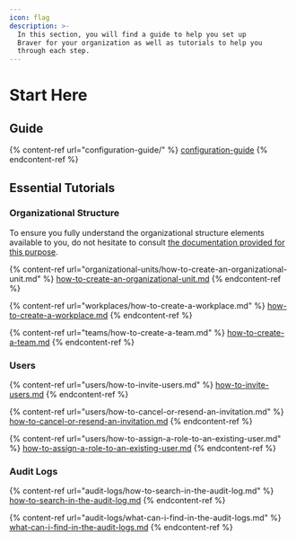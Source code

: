 ```yaml
---
icon: flag
description: >-
  In this section, you will find a guide to help you set up
  Braver for your organization as well as tutorials to help you
  through each step.
---
```


# Start Here

## Guide

{% content-ref url="configuration-guide/" %}
[configuration-guide](configuration-guide/)
{% endcontent-ref %}

## Essential Tutorials

### Organizational Structure

To ensure you fully understand the organizational structure elements available to you, do not hesitate to consult [the documentation provided for this purpose](https://support-en.braver.net/for-administrators/overview).

{% content-ref url="organizational-units/how-to-create-an-organizational-unit.md" %}
[how-to-create-an-organizational-unit.md](organizational-units/how-to-create-organizational-unit.md)
{% endcontent-ref %}

{% content-ref url="workplaces/how-to-create-a-workplace.md" %}
[how-to-create-a-workplace.md](workplaces/how-to-create-workplace.md)
{% endcontent-ref %}

{% content-ref url="teams/how-to-create-a-team.md" %}
[how-to-create-a-team.md](teams/how-to-create-team.md)
{% endcontent-ref %}

### Users

{% content-ref url="users/how-to-invite-users.md" %}
[how-to-invite-users.md](users/how-to-invite-users.md)
{% endcontent-ref %}

{% content-ref url="users/how-to-cancel-or-resend-an-invitation.md" %}
[how-to-cancel-or-resend-an-invitation.md](users/how-to-cancel-or-resend-an-invitation.md)
{% endcontent-ref %}

{% content-ref url="users/how-to-assign-a-role-to-an-existing-user.md" %}
[how-to-assign-a-role-to-an-existing-user.md](users/how-to-assign-a-role-to-an-existing-user.md)
{% endcontent-ref %}

### Audit Logs

{% content-ref url="audit-logs/how-to-search-in-the-audit-log.md" %}
[how-to-search-in-the-audit-log.md](audit-logs/how-to-search-in-the-audit-log.md)
{% endcontent-ref %}

{% content-ref url="audit-logs/what-can-i-find-in-the-audit-logs.md" %}
[what-can-i-find-in-the-audit-logs.md](audit-logs/what-can-i-find-in-the-audit-logs.md)
{% endcontent-ref %}
